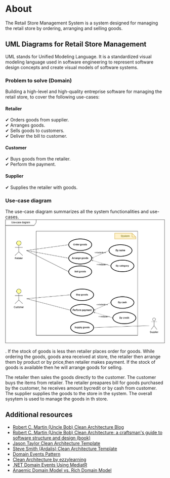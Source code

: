 # About
The Retail Store Management System is a system designed for managing the retail store by ordering, arranging and selling goods.

## UML Diagrams for Retail Store Management
UML stands for Unified Modeling Language. It is a standardized visual modeling language used in software engineering to represent software design concepts and create visual models of software systems.
### Problem to solve (Domain)
Building a high-level and high-quality entreprise software for managing the retail store, to cover the following use-cases:  
#### Retailer
✔ Orders goods from supplier.  
✔ Arranges goods.   
✔ Sells goods to customers.   
✔ Deliver the bill to customer.  

#### Customer
✔ Buys goods from the retailer.  
✔ Perform the payment.  

#### Supplier
✔ Supplies the retailer with goods.  

### Use-case diagram
The use-case diagram summarizes all the system functionalities and use-cases.   
![Retail Store Management System use-case diagram](./docs/assets/use-case.png)

. If the stock of goods is less then retailer places order for goods. While ordering the goods, goods area received at store, the retailer then arrange them by product or by price,then retailer makes payment. If the stock of goods is available then he will arrange goods for selling.

The retailer then sales the goods directly to the customer. The customer buys the items from retailer. The retailer preapares bill for goods purchased by the customer, he receives amount bycredit or by cash from customer. The supplier supplies the goods to the store in the system. The overall sysytem is used to manage the goods in th store.

## Additional resources
* [Robert C. Martin (Uncle Bob) Clean Architecture Blog](https://blog.cleancoder.com/uncle-bob/2012/08/13/the-clean-architecture.html)
* [Robert C. Martin (Uncle Bob) Clean Architecture: a craftsman's guide to software structure and design (book)](https://www.amazon.es/-/pt/dp/0134494164/ref=asc_df_0134494164/?tag=ptgogshpadde-21&linkCode=df0&hvadid=633475003571&hvpos=&hvnetw=g&hvrand=377167890099432971&hvpone=&hvptwo=&hvqmt=&hvdev=c&hvdvcmdl=&hvlocint=&hvlocphy=1011759&hvtargid=pla-423658477418&psc=1)
* [Jason Taylor Clean Architecture Template](https://github.com/jasontaylordev/CleanArchitecture/tree/f19bd21075a94d0c47b3b212734aba26db9abde7)
* [Steve Smith (Ardalis) Clean Architecture Template](https://github.com/ardalis/CleanArchitecture/tree/55b9e4a2ccc319e9c6f387ed17595e4ef622d8a6)
* [Domain Events Pattern](https://lostechies.com/jimmybogard/2014/05/13/a-better-domain-events-pattern/)
* [Clean Architecture by ezzylearning](https://www.ezzylearning.net/tutorial/a-guide-for-building-software-with-clean-architecture)
* [.NET Domain Events Using MediatR](https://wrapt.dev/blog/dotnet-domain-events)
* [Anaemic Domain Model vs. Rich Domain Model](https://dev.to/crovitz/have-you-anemic-or-rich-domain-model-2ala)